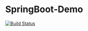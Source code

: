 # SpringBoot-Demo
[![Build Status](https://travis-ci.org/dwyl/esta.svg?branch=master)](https://travis-ci.org/dwyl/esta)

